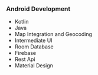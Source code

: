### Android Development
 - Kotlin 
 - Java
 - Map Integration and Geocoding
 - Intermediate UI
 - Room Database 
 - Firebase 
 - Rest Api
 - Material Design
